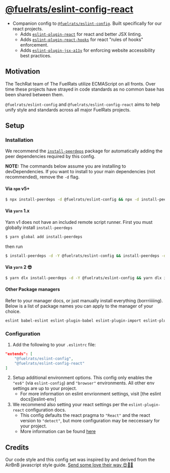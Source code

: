 # [@fuelrats/eslint-config-react][eslint-config-fuelrats-react]

* Companion config to [`@fuelrats/eslint-config`][eslint-config-fuelrats]. Built specifically for our react projects.
    * Adds [`eslint-plugin-react`][eslint-plugin-react] for react and better JSX linting.
    * Adds [`eslint-plugin-react-hooks`][eslint-plugin-react-hooks] for react "rules of hooks" enforcement.
    * Adds [`eslint-plugin-jsx-a11y`][eslint-plugin-jsx-a11y] for enforcing website accessibility best practices.





## Motivation

The TechRat team of The FuelRats utilize ECMAScript on all fronts. Over time these projects have strayed in code standards as no common base has been shared between them.

`@fuelrats/eslint-config` and `@fuelrats/eslint-config-react` aims to help unify style and standards across all major FuelRats projects.





## Setup

### Installation

We recommend the [`install-peerdeps`][install-peerdeps] package for automatically adding the peer dependencies required by this config.

**NOTE:** The commands below assume you are installing to devDependencies. If you want to install to your main dependencies (not recommended), remove the `-d` flag.

#### Via `npm` v5+

```bash
$ npx install-peerdeps -d @fuelrats/eslint-config && npx -d install-peerdeps @fuelrats/eslint-config-react
```

#### Via `yarn` 1.x

Yarn v1 does not have an included remote script runner. First you must globally install `install-peerdeps`

```bash
$ yarn global add install-peerdeps
```
then run
```bash
$ install-peerdeps -d -Y @fuelrats/eslint-config && install-peerdeps -d -Y @fuelrats/eslint-config-react
```


#### Via `yarn` 2 😎

```bash
$ yarn dlx install-peerdeps -d -Y @fuelrats/eslint-config && yarn dlx install-peerdeps -d -Y @fuelrats/eslint-config-react
```


#### Other Package managers

Refer to your manager docs, or just manually install everything (borrriiiiing). Below is a list of package names you can apply to the manager of your choice.

```bash
eslint babel-eslint eslint-plugin-babel eslint-plugin-import eslint-plugin-jsdoc eslint-plugin-jsx-a11y eslint-plugin-react eslint-plugin-react-hooks @fuelrats/eslint-config @fuelrats/eslint-config-react
```


### Configuration

1. Add the following to your `.eslintrc` file:
```json
"extends": [
    "@fuelrats/eslint-config",
    "@fuelrats/eslint-config-react"
]
```
2. Setup additional environment options. This config only enables the `"es6"` (via `eslint-config`) and `"browser"` environments. All other env settings are up to your project.
    * For more information on eslint envrionment settings, visit [the eslint docs][eslint-env]
3. We recommend also setting your react settings per the `eslint-plugin-react` configuration docs.
    * This config defaults the react pragma to `"React"` and the react version to `"detect"`, but more configuration may be neccessary for your project.
    * More information can be found [here][eslint-plugin-react-config]





## Credits
Our code style and this config set was inspired by and derived from the AirBnB javascript style guide.
[Send some love their way 😍🎉🎊][airbnb]





[airbnb]: https://github.com/airbnb/javascript
[eslint-config-fuelrats]: https://www.npmjs.com/package/@fuelrats/eslint-config
[eslint-config-fuelrats-react]: https://www.npmjs.com/package/@fuelrats/eslint-config-react
[eslint-plugin-jsx-a11y]: https://www.npmjs.com/package/eslint-plugin-jsx-a11y
[eslint-plugin-react]: https://www.npmjs.com/package/eslint-plugin-react
[eslint-plugin-react-hooks]: https://www.npmjs.com/package/eslint-plugin-react-hooks
[eslint-plugin-react-config]: https://github.com/yannickcr/eslint-plugin-react#configuration
[install-peerdeps]: https://www.npmjs.com/package/install-peerdeps
